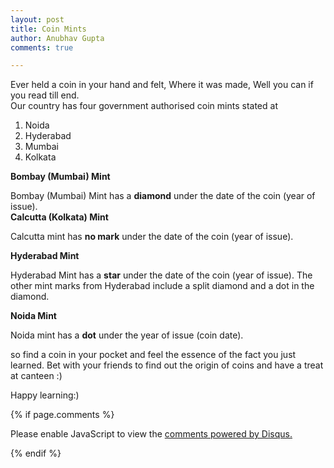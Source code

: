 ```yaml
---
layout: post
title: Coin Mints
author: Anubhav Gupta
comments: true

---
```

<style>
   header{
      
     background-color: rgba(249, 241 ,241 , 0.7);
         font-weight: bolder;
         font-size: larger;
         font-family: fantasy;
        }
      </style>

Ever held a coin in your hand and felt, Where it was made, Well you can if you read till end.<br/>
Our country has four government authorised coin mints stated at<br/>      

1. Noida<br/>
2. Hyderabad<br/>
3. Mumbai<br/>
4. Kolkata<br/>


<b>Bombay (Mumbai) Mint</b><br/>

Bombay (Mumbai) Mint has a <b>diamond</b> under the date of the coin (year of issue). <br/>
<b>Calcutta (Kolkata) Mint</b><br/>

Calcutta mint has <b>no mark</b> under the date of the coin (year of issue).<br/>

<b>Hyderabad Mint</b><br/>

Hyderabad Mint has a <b>star</b> under the date of the coin (year of issue). The other mint marks from Hyderabad include a split diamond and a dot in the diamond.<br/>

<b>Noida Mint</b><br/>

Noida mint has a <b>dot</b> under the year of issue (coin date).<br/>

so find a coin in your pocket and feel the essence of the fact you just learned. Bet with your friends to find out the origin of coins and have a treat at canteen :)<br/>


Happy learning:)

{% if page.comments %}

<div id="disqus_thread"></div>
<script>
(function() { // DON'T EDIT BELOW THIS LINE
var d = document, s = d.createElement('script');
s.src = 'https://https-gupta-anubhav12-github-io-fortheloveofnifty.disqus.com/embed.js';
s.setAttribute('data-timestamp', +new Date());
(d.head || d.body).appendChild(s);
})();
</script>
<noscript>Please enable JavaScript to view the <a href="https://disqus.com/?ref_noscript">comments powered by Disqus.</a></noscript>

{% endif %}